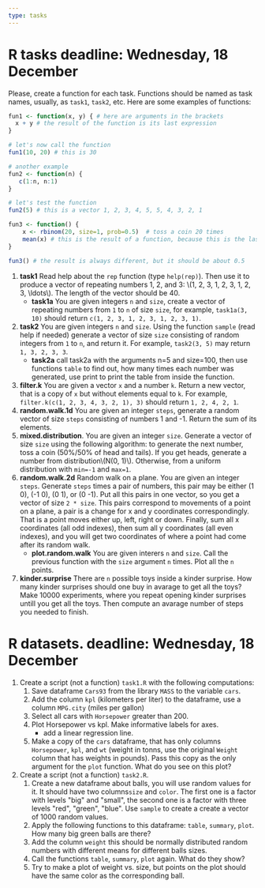 ```yaml
---
type: tasks
---
```


# R tasks **deadline: Wednesday, 18 December**

Please, create a function for each task. Functions should be named as task names,
usually, as `task1`, `task2`, etc. Here are some examples of functions:

```R
fun1 <- function(x, y) { # here are arguments in the brackets
  x + y # the result of the function is its last expression
}

# let's now call the function
fun1(10, 20) # this is 30

# another example
fun2 <- function(n) {
   c(1:n, n:1)
}

# let's test the function
fun2(5) # this is a vector 1, 2, 3, 4, 5, 5, 4, 3, 2, 1

fun3 <- function() {
    x <- rbinom(20, size=1, prob=0.5)  # toss a coin 20 times
    mean(x) # this is the result of a function, because this is the last expression
}

fun3() # the result is always different, but it should be about 0.5
```

1. **task1** Read help about the `rep` function (type `help(rep)`). Then use it to produce a vector of repeating numbers 1, 2, and 3: \\(1, 2, 3, 1, 2, 3, 1, 2, 3, \\ldots\\). The length of the vector should be 40.
    * **task1a**  You are given integers `n` and `size`, create a vector of repeating numbers from `1` to `n` of size `size`, for example, `task1a(3, 10)` should return `c(1, 2, 3, 1, 2, 3, 1, 2, 3, 1)`.
1. **task2** You are given integers `n` and `size`. Using the function `sample` (read help if needed) generate a vector of size `size` consisting of random integers from `1` to `n`, and return it. For example, `task2(3, 5)` may return `1, 3, 2, 3, 3`.
    * **task2a** call task2a with the arguments n=5 and size=100, then use functions `table` to find out, how many times each number was generated, use print to print the table from inside the function.
1. **filter.k** You are given a vector `x` and a number `k`. Return a new vector, that is a copy of `x` but without elements equal to `k`. For example, `filter.k(c(1, 2, 3, 4, 3, 2, 1), 3)` should return `1, 2, 4, 2, 1`.
1. **random.walk.1d** You are given an integer `steps`, generate a random vector of size `steps` consisting of numbers 1 and -1. Return the sum of its elements.
1. **mixed.distribution**. You are given an integer `size`. Generate a vector of size `size` using the following algorithm: to generate the next number, toss a coin (50%/50% of head and tails). If you get heads, generate a number from distribution\\(N(0, 1)\\). Otherwise, from a uniform distribution with `min=-1` and `max=1`.
1. **random.walk.2d** Random walk on a plane. You are given an integer `steps`. Generate `steps` times a pair of numbers, this pair may be either (1 0), (-1 0), (0 1), or (0 -1). Put all this pairs in one vector, so you get a vector of size `2 * size`. This pairs correspond to movements of a point on a plane, a pair is a change for x and y coordinates correspondingly. That is a point moves either up, left, right or down. Finally, sum all x coordinates (all odd indexes), then sum all y coordinates (all even indexes), and you will get two coordinates of where a point had come after its random walk.
    * **plot.random.walk** You are given interers `n` and `size`. Call the previous function with the `size` argument `n` times. Plot all the `n` points.
1. **kinder.surprise** There are `n` possible toys inside a kinder surprise. How many kinder surprises should one buy in avarage to get all the toys? Make 10000 experiments, where you repeat opening kinder surprises untill you get all the toys. Then compute an avarage number of steps you needed to finish.


# R datasets.  **deadline: Wednesday, 18 December**

1. Create a script  (not a function) `task1.R` with the following computations:
    1. Save dataframe `Cars93` from the library `MASS` to the variable `cars`.
    1. Add the column `kpl` (kilometers per liter) to the dataframe, use a column `MPG.city` (miles per gallon)
    1. Select all cars with `Horsepower` greater than 200.
    1. Plot Horsepower vs kpl. Make informative labels for axes.
        * add a linear regression line.
    1. Make a copy of the `cars` dataframe, that has only columns `Horsepower`, `kpl`, and `wt` (weight in tonns, use the original `Weight` column that has weights in pounds). Pass this copy as the only argument for the `plot` function. What do you see on this plot?
1. Create a script (not a function) `task2.R`.
    1. Create a new dataframe about balls, you will use random values for it. It should have two columns`size` and `color`. The first one is a factor with levels "big" and "small", the second one is a factor with three levels "red", "green", "blue".
    Use `sample` to create a create a vector of 1000 random values.
    1. Apply the following functions to this dataframe: `table`, `summary`, `plot`. How many big green balls are there?
    1. Add the column `weight` this should be normally distributed random numbers with different means for different balls sizes.
    1. Call the functions `table`, `summary`, `plot` again. What do they show?
    1. Try to make a plot of weight vs. size, but points on the plot should have
    the same color as the corresponding ball.